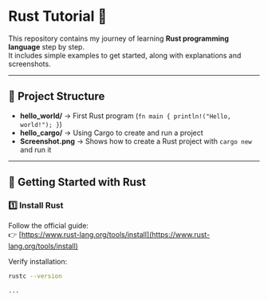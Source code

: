 # Rust Tutorial 🚀

This repository contains my journey of learning **Rust programming language** step by step.  
It includes simple examples to get started, along with explanations and screenshots.  

---

## 📂 Project Structure

- **hello_world/** → First Rust program (`fn main { println!("Hello, world!"); }`)
- **hello_cargo/** → Using Cargo to create and run a project
- **Screenshot.png** → Shows how to create a Rust project with `cargo new` and run it

---

## 🦀 Getting Started with Rust

### 1️⃣ Install Rust
Follow the official guide:  
👉 [https://www.rust-lang.org/tools/install](https://www.rust-lang.org/tools/install)

Verify installation:
```bash
rustc --version

...